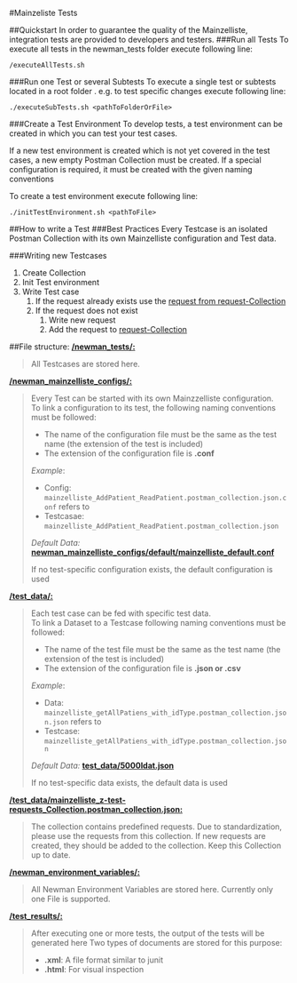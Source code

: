 #Mainzeliste Tests


##Quickstart
In order to guarantee the quality of the Mainzelliste, integration tests are provided to developers and testers.
###Run all Tests
To execute all tests in the newman_tests folder execute following line:

```shell
/executeAllTests.sh
```

###Run one Test or several Subtests
To execute a single test or subtests located in a root folder . e.g. to test specific changes execute following line:

```shell
./executeSubTests.sh <pathToFolderOrFile>
```

###Create a Test Environment
To develop tests, a test environment can be created in which you can test your test cases. 

If a new test environment is created which is not yet covered in the test cases, a new empty Postman Collection must be created.
If a special configuration is required, it must be created with the given naming conventions

To create a test environment execute following line:

```shell
./initTestEnvironment.sh <pathToFile>
```
##How to write a Test
###Best Practices
Every Testcase is an isolated Postman Collection with its own Mainzelliste configuration and Test data.

###Writing new Testcases
1. Create Collection 
1. Init Test environment
1. Write Test case
   1. If the request already exists use the  [request from request-Collection](./test_data/mainzelliste_z-test-requests_Collection.postman_collection.json)
   1. If the request does not exist
        1. Write new request
        2. Add the request to [request-Collection](./test_data/mainzelliste_z-test-requests_Collection.postman_collection.json)
 
##File structure:
[**/newman_tests/:**](./newman_tests)
> All Testcases are stored here.

[**/newman_mainzelliste_configs/:**](./newman_mainzelliste_configs)
> Every Test can be started with its own Mainzzelliste configuration.  <br/>
>To link a configuration to its test, the following naming conventions must be followed:
>   * The name of the configuration file must be the same as the test name (the extension of the test is included)
>   * The extension of the configuration file is **.conf**
>
>  _Example_: 
>   * Config: `mainzelliste_AddPatient_ReadPatient.postman_collection.json.conf` refers to 
>  * Testcasae: `mainzelliste_AddPatient_ReadPatient.postman_collection.json`
>  
>
> _Default Data:_ [**newman_mainzelliste_configs/default/mainzelliste_default.conf**](./newman_mainzelliste_configs/default/mainzelliste_default.conf)
> 
>If no test-specific configuration exists, the default configuration is used



[**/test_data/:**](./test_data)
> Each test case can be fed with specific test data. <br/>
>To link a Dataset to a Testcase following naming conventions must be followed:
>   * The name of the test file must be the same as the test name (the extension of the test is included)
>   * The extension of the configuration file is **.json or .csv**
>   
>  _Example_: 
>   * Data: `mainzelliste_getAllPatiens_with_idType.postman_collection.json.json` refers to 
>   * Testcase: `mainzelliste_getAllPatiens_with_idType.postman_collection.json`
>
> _Default Data:_ [**test_data/5000Idat.json**](./test_data/5000Idat.json)
>
>If no test-specific data exists, the default data is used


[**/test_data/mainzelliste_z-test-requests_Collection.postman_collection.json:**](./test_data/mainzelliste_z-test-requests_Collection.postman_collection.json)
> The collection contains predefined requests. Due to standardization, please use the requests from this collection. 
>If new requests are created, they should be added to the collection.
>Keep this Collection up to date.


[**/newman_environment_variables/:** ](./newman_environment_variables)
>All Newman Environment Variables are stored here. Currently only one File is supported.


[**/test_results/:**](./test_results)
> After executing one or more tests, the output of the tests will be generated here
>Two types of documents are stored for this purpose:
>   * **.xml**: A file format similar to junit
>   * **.html**: For visual inspection
 

